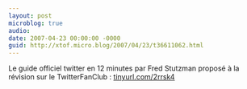 ```yaml
---
layout: post
microblog: true
audio: 
date: 2007-04-23 00:00:00 -0000
guid: http://xtof.micro.blog/2007/04/23/t36611062.html
---
```

Le guide officiel twitter en 12 minutes par Fred Stutzman proposé à la révision sur le TwitterFanClub : [tinyurl.com/2rrsk4](http://tinyurl.com/2rrsk4)
